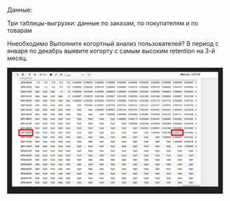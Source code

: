 Данные:

Три таблицы-выгрузки: данные по заказам, по покупателям и по товарам

Ннеобходимо Выполните когортный анализ пользователей? В период с января по декабрь выявите когорту с самым высоким retention на 3-й месяц.

![](/3_data_analysis/cohort_analysis_internet_shop_customers/cohort_analysis_internet_shop_customers.jpg?raw=true "")
